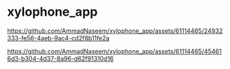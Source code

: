 # xylophone_app






https://github.com/AmmadNaseem/xylophone_app/assets/61114465/24932333-fe56-4aeb-9ac4-cd2f8b11fe2a


https://github.com/AmmadNaseem/xylophone_app/assets/61114465/454616d3-b304-4d37-8a96-d62f91310d16

